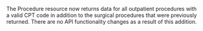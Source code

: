 The Procedure resource now returns data for all outpatient procedures with a valid CPT code in addition to the surgical procedures that were previously returned. There are no API functionality changes as a result of this addition.
